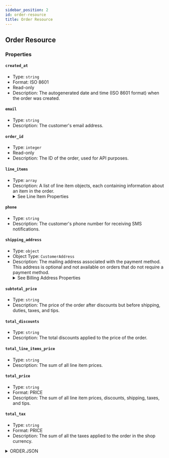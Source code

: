 ```yaml
---
sidebar_position: 2
id: order-resource
title: Order Resource
---
```


## Order Resource

### Properties

#### `created_at`
- Type: `string`
- Format: ISO 8601
- Read-only
- Description: The autogenerated date and time (ISO 8601 format) when the order was created.

#### `email`
- Type: `string`
- Description: The customer's email address.

#### `order_id`
- Type: `integer`
- Read-only
- Description: The ID of the order, used for API purposes.

#### `line_items`
- Type: `array`
- Description: A list of line item objects, each containing information about an item in the order.
  <details>
  <summary>
  See Line Item Properties
  </summary>
  - **`quantity`**: The number of items that were purchased.
  - **`sku`**: The item's SKU.
  </details>

#### `phone`
- Type: `string`
- Description: The customer's phone number for receiving SMS notifications.

#### `shipping_address`
- Type: `object`
- Object Type: `CustomerAddress`
- Description: The mailing address associated with the payment method. This address is optional and not available on orders that do not require a payment method.
  <details>
  <summary>
  See Billing Address Properties
  </summary>
  - **`address1`**: The street address of the shipping address.
  - **`address2`**: An optional additional field for the street address.
  - **`city`**: The city, town, or village of the shipping address.
  - **`company`**: The company of the person associated with the shipping address.
  - **`country`**: The name of the country of the shipping address.
  - **`country_code`**: The two-letter code (ISO 3166-1 format) for the country of the shipping address.
  - **`first_name`**: The first name of the person associated with the payment method.
  - **`last_name`**: The last name of the person associated with the payment method.
  - **`latitude`**: The latitude of the shipping address.
  - **`longitude`**: The longitude of the shipping address.
  - **`name`**: The full name of the person associated with the payment method.
  - **`phone`**: The phone number at the shipping address.
  - **`province`**: The name of the region (for example, province, state, or prefecture) of the shipping address.
  - **`province_code`**: The two-letter abbreviation of the region of the shipping address.
  - **`zip`**: The postal code (for example, zip, postcode, or Eircode) of the shipping address.
  </details>

#### `subtotal_price`
- Type: `string`
- Description: The price of the order after discounts but before shipping, duties, taxes, and tips.

#### `total_discounts`
- Type: `string`
- Description: The total discounts applied to the price of the order.

#### `total_line_items_price`
- Type: `string`
- Description: The sum of all line item prices.

#### `total_price`
- Type: `string`
- Format: PRICE
- Description: The sum of all line item prices, discounts, shipping, taxes, and tips.

#### `total_tax`
- Type: `string`
- Format: PRICE
- Description: The sum of all the taxes applied to the order in the shop currency.




<details>
<summary>
ORDER.JSON
</summary>
```
{
  "order_id": 5828730978625,
  "contact_email": 'Kevin.schmelter@rugpadusa.com',
  "created_at": '2024-04-26T11:11:58-04:00',
  "subtotal_price": '0.00',
  "total_discounts": '10.00',
  "total_price": '0.00',
  "total_tax": '0.00',
  "discount_codes": [
    {
      "code": 'FREE',
      "amount": '10.00',
      'type': 'percentage'
    }
  ],
  "total_discounts": '10.00',
  "total_line_items_price": '10.00',
  "customer": {
    "email": 'kevin.schmelter@rugpadusa.com',
    "first_name": 'Kevin',
    "last_name": 'Schmelter',
    "phone": null,
    
  },
  "line_items": [
    {
      "quantity": 1,
      "sku": '000001',
      
    }
  ],
  "shipping_address": {
    "first_name": 'Kevin',
    "address1": '100 Marketing Drive',
    "phone": null,
    "city": 'Suffield',
    "zip": '06078',
    "province": 'Connecticut',
    "country": 'United States',
    "last_name": 'Schmelter',
    "address2": null,
    "company": null,
    "latitude": 41.95965169999999,
    "longitude": -72.6603919,
    "country_code": 'US',
    "province_code": 'CT'
  }
}
```

</details>
